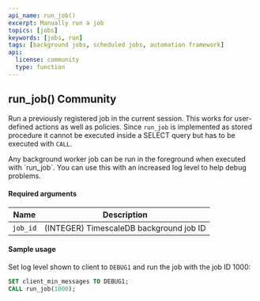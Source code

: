 ```yaml
---
api_name: run_job()
excerpt: Manually run a job
topics: [jobs]
keywords: [jobs, run]
tags: [background jobs, scheduled jobs, automation framework]
api:
  license: community
  type: function
---
```


## run_job() <tag type="community">Community</tag>

Run a previously registered job in the current session.
This works for user-defined actions as well as policies.
Since `run_job` is implemented as stored procedure it cannot be executed
inside a SELECT query but has to be executed with `CALL`.

<highlight type="tip">
Any background worker job can be run in the foreground when executed with
`run_job`. You can use this with an increased log level to help debug problems.
</highlight>

#### Required arguments

|Name|Description|
|---|---|
|`job_id`| (INTEGER)  TimescaleDB background job ID |

#### Sample usage

Set log level shown to client to `DEBUG1` and run the job with the job ID 1000:

```sql
SET client_min_messages TO DEBUG1;
CALL run_job(1000);
```
